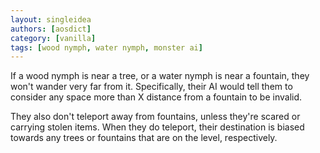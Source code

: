 ```yaml
---
layout: singleidea
authors: [aosdict]
category: [vanilla]
tags: [wood nymph, water nymph, monster ai]
---
```

If a wood nymph is near a tree, or a water nymph is near a fountain, they won't wander very far from it. Specifically, their AI would tell them to consider any space more than X distance from a fountain to be invalid.

They also don't teleport away from fountains, unless they're scared or carrying stolen items. When they do teleport, their destination is biased towards any trees or fountains that are on the level, respectively.

